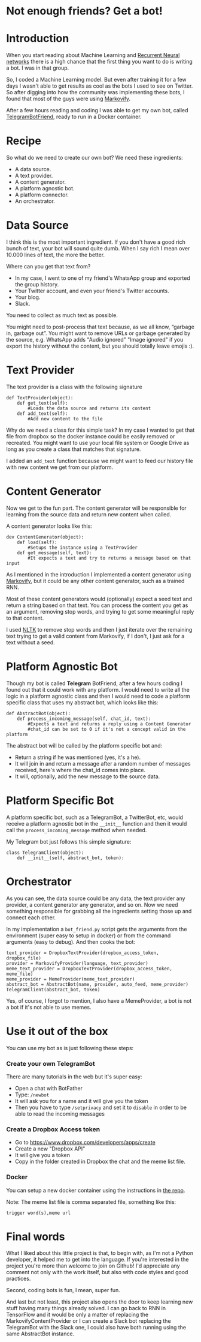 # Not enough friends? Get a bot!
 
# Introduction 
 
When you start reading about Machine Learning and [Recurrent Neural networks](https://en.wikipedia.org/wiki/Recurrent_neural_network) there is a high chance that the first thing you want to do is writing a bot. I was in that group.
 
So, I coded a Machine Learning model. But even after training it for a few days I wasn't able to get results as cool as the bots I used to see on Twitter. So after digging into how the community was implementing these bots, I found that most of the guys were using [Markovify](https://github.com/jsvine/markovify).
 
After a few hours reading and coding I was able to get my own bot, called [TelegramBotFriend](https://github.com/kblok/TelegramBotFriend), ready to run in a Docker container.
 
# Recipe
 
So what do we need to create our own bot? We need these ingredients:
 
 * A data source.
 * A text provider.
 * A content generator.
 * A platform agnostic bot.
 * A platform connector.
 * An orchestrator.
 
# Data Source
 
I think this is the most important ingredient. If you don't have a good rich bunch of text, your bot will sound quite dumb. When I say rich I mean over 10.000 lines of text, the more the better.
 
Where can you get that text from?
 
 * In my case, I went to one of my friend's WhatsApp group and exported the group history.
 * Your Twitter account, and even your friend's Twitter accounts.
 * Your blog.
 * Slack.
 
You need to collect as much text as possible.
 
You might need to post-process that text because, as we all know, “garbage in, garbage out”. You might want to remove URLs or garbage generated by the source, e.g. WhatsApp adds "Audio ignored" "Image ignored" if you export the history without the content, but you should totally leave emojis :).
 
 
# Text Provider
 
The text provider is a class with the following signature
 
```
def TextProvider(object):
    def get_text(self):
        #Loads the data source and returns its content
    def add_text(self):
        #Add new content to the file
```
 
Why do we need a class for this simple task? 
In my case I wanted to get that file from dropbox so the docker instance could be easily removed or recreated. You might want to use your local file system or Google Drive as long as you create a class that matches that signature.
 
I added an `add_text` function because we might want to feed our history file with new content we get from our platform.
 
# Content Generator
 
Now we get to the fun part. The content generator will be responsible for learning from the source data and return new content when called.
 
A content generator looks like this:
 
```
dev ContentGenerator(object):
    def load(self):
        #Setups the instance using a TextProvider
    def get_message(self, text):
        #It expects a text and try to returns a message based on that input
``` 
 
As I mentioned in the introduction I implemented a content generator using [Markovify](https://github.com/jsvine/markovify), but it could be any other content generator, such as a trained RNN.
 
Most of these content generators would (optionally) expect a seed text and return a string based on that text. You can process the content you get as an argument, removing stop words, and trying to get some meaningful reply to that content.
 
I used [NLTK](http://www.nltk.org/) to remove stop words and then I just iterate over the remaining text trying to get a valid content from Markovify, if I don't, I just ask for a text without a seed.
 
# Platform Agnostic Bot
 
Though my bot is called **Telegram** BotFriend, after a few hours coding I found out that it could work with any platform. I would need to write all the logic in a platform agnostic class and then I would need to code a platform specific class that uses my abstract bot, which looks like this:
 
```
def AbstractBot(object):
    def process_incoming_message(self, chat_id, text):
        #Expects a text and returns a reply using a Content Generator
        #chat_id can be set to 0 if it's not a concept valid in the platform 
```
 
The abstract bot will be called by the platform specific bot and:
 
 * Return a string if he was mentioned (yes, it's a he).
 * It will join in and return a message after a random number of messages received, here's where the chat_id comes into place.
 * It will, optionally, add the new message to the source data.
 
# Platform Specific Bot
 
A platform specific bot, such as a TelegramBot, a TwitterBot, etc, would receive a platform agnostic bot in the `__init__` function and then it would call the `process_incoming_message` method when needed.
 
My Telegram bot just follows this simple signature:
 
```
class TelegramClient(object):
    def __init__(self, abstract_bot, token):
```
 
# Orchestrator
 
As you can see, the data source could be any data, the text provider any provider, a content generator any generator, and so on. Now we need something responsible for grabbing all the ingredients setting those up and connect each other.
 
In my implementation a `bot_friend.py` script gets the arguments from the environment (super easy to setup in docker) or from the command arguments (easy to debug). And then cooks the bot:
 
``` 
text_provider = DropboxTextProvider(dropbox_access_token, dropbox_file)
provider = MarkovifyProvider(language, text_provider)
meme_text_provider = DropboxTextProvider(dropbox_access_token, meme_file)
meme_provider = MemeProvider(meme_text_provider)
abstract_bot = AbstractBot(name, provider, auto_feed, meme_provider)
TelegramClient(abstract_bot, token)
```
 
Yes, of course, I forgot to mention, I also have a MemeProvider, a bot is not a bot if it's not able to use memes.
 
# Use it out of the box
 
You can use my bot as is just following these steps:
 
### Create your own TelegramBot 
 
There are many tutorials in the web but it's super easy:
 
* Open a chat with BotFather
* Type: `/newbot`
* It will ask you for a name and it will give you the token
* Then you have to type `/setprivacy` and set it to `disable` in order to be able to read the incoming messages
 
### Create a Dropbox Access token
 
* Go to https://www.dropbox.com/developers/apps/create
* Create a new "Dropbox API"
* It will give you a token
* Copy in the folder created in Dropbox the chat and the meme list file.
 
### Docker
 
You can setup a new docker container using the instructions in [the repo](https://github.com/kblok/TelegramBotFriend).
 
 
Note: The meme list file is comma separated file, something like this:
```
trigger word(s),meme url
```
 
# Final words
 
What I liked about this little project is that, to begin with, as I'm not a Python developer, it helped me to get into the language. If you're interested in the project you're more than welcome to join on Github! I'd appreciate any comment not only with the work itself, but also with code styles and good practices.
 
Second, coding bots is fun, I mean, super fun.
 
And last but not least, this project also opens the door to keep learning new stuff having many things already solved. I can go back to RNN in TensorFlow and it would be only a matter of replacing the MarkovifyContentProvider or I can create a Slack bot replacing the TelegramBot with the Slack one, I could also have both running using the same AbstractBot instance.


